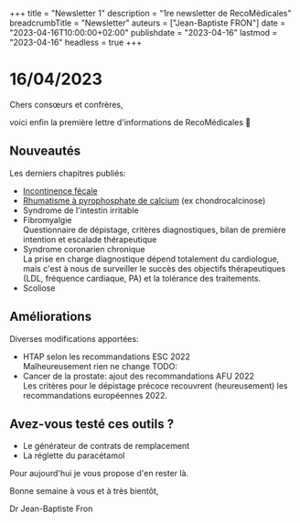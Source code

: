 +++
title = "Newsletter 1"
description = "1re newsletter de RecoMédicales"
breadcrumbTitle = "Newsletter"
auteurs = ["Jean-Baptiste FRON"]
date = "2023-04-16T10:00:00+02:00"
publishdate = "2023-04-16"
lastmod = "2023-04-16"
headless = true
+++

# 16/04/2023

Chers consœurs et confrères,

voici enfin la première lettre d'informations de RecoMédicales 🚀

## Nouveautés

Les derniers chapitres publiés:

- [Incontinence fécale](https://recomedicales.fr/recommandations/incontinence-fecale/)
- [Rhumatisme à pyrophosphate de calcium](https://recomedicales.fr/recommandations/rhumatisme-pyrophosphate-chondrocalcinose/) (ex chondrocalcinose)
- Syndrome de l'intestin irritable
- Fibromyalgie  
  Questionnaire de dépistage, critères diagnostiques, bilan de première intention et escalade thérapeutique
- Syndrome coronarien chronique  
  La prise en charge diagnostique dépend totalement du cardiologue, mais c'est à nous de surveiller le succès des objectifs thérapeutiques (LDL, fréquence cardiaque, PA) et la tolérance des traitements.
- Scoliose

## Améliorations

Diverses modifications apportées:

- HTAP selon les recommandations ESC 2022  
  Malheureusement rien ne change TODO:
- Cancer de la prostate: ajout des recommandations AFU 2022  
  Les critères pour le dépistage précoce recouvrent (heureusement) les recommandations européennes 2022.

## Avez-vous testé ces outils ?

- Le générateur de contrats de remplacement
- La réglette du paracétamol

Pour aujourd'hui je vous propose d'en rester là.

Bonne semaine à vous et à très bientôt,

Dr Jean-Baptiste Fron
